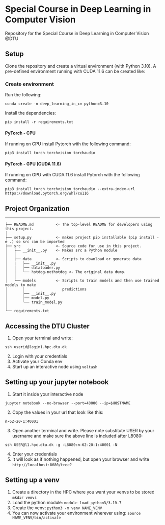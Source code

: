 Special Course in Deep Learning in Computer Vision
==================================================

Repository for the Special Course in Deep Learning in Computer Vision @DTU

## Setup

Clone the repository and create a virtual environment (with Python 3.10). A pre-defined environment running with CUDA 11.6 can be created like:

### Create environment
Run the following:

```
conda create -n deep_learning_in_cv python=3.10
```

Install the dependencies:
```
pip install -r requirements.txt
```

#### PyTorch - CPU
If running on CPU install Pytorch with the following command:

```
pip3 install torch torchvision torchaudio
```

#### PyTorch - GPU (CUDA 11.6)
If running on GPU with CUDA 11.6 install Pytorch with the following command:
```
pip3 install torch torchvision torchaudio --extra-index-url https://download.pytorch.org/whl/cu116
```

## Project Organization
------------

    ├── README.md          <- The top-level README for developers using this project.
    │
    ├── setup.py           <- makes project pip installable (pip install -e .) so src can be imported
    ├── src                <- Source code for use in this project.
    │   ├── __init__.py    <- Makes src a Python module
    │   │
    │   ├── data           <- Scripts to download or generate data
    │   |   ├── __init__.py
    │   │   ├── dataloader.py
    │   |   └── hotdog-nothotdog <- The original data dump.
    │   │
    │   └── models         <- Scripts to train models and then use trained models to make
    │       │                 predictions
    │       ├── __init__.py
    │       ├── model.py
    │       └── train_model.py
    │
    └── requirements.txt 

## Accessing the DTU Cluster
1. Open your terminal and write:
```
ssh userid@login1.hpc.dtu.dk
```
2. Login with your credentials
3. Activate your Conda env
4. Start up an interactive node using ```voltash```

## Setting up your jupyter notebook
1. Start it inside your interactive node
```
jupyter notebook --no-browser --port=40000 --ip=$HOSTNAME
```
2. Copy the values in your url that look like this:
```
n-62-20-1:40001
```
3. Open another terminal and write. Please note substitute USER by your username and make sure the above line is included after L8080:
```
ssh USER@l1.hpc.dtu.dk -g -L8080:n-62-20-1:40001 -N
```
4. Enter your credentials
5. It will look as if nothing happened, but open your browser and write ```http://localhost:8080/tree?```

## Setting up a venv
1. Create a directory in the HPC where you want your venvs to be stored
```mkdir venvs```
2. Load the python module:
```module load python3/3.10.7```
3. Create the venv:
```python3 -m venv NAME_VENV```
4. You can now activate your environment wherever using:
```source NAME_VENV/bin/activate```